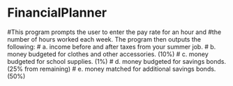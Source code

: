 # FinancialPlanner
#This program prompts the user to enter the pay rate for an hour and
#the number of hours worked each week. The program then outputs the following:
     # a. income before and after taxes from your summer job.
     # b. money budgeted for clothes and other accessories. (10%)
     # c. money budgeted for school supplies. (1%)
     # d. money budgeted for savings bonds. (25% from remaining)
     # e. money matched for additional savings bonds. (50%)
